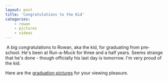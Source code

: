 ```yaml
---
layout: post
title: 'Congratulations to the Kid'
categories:
    - rowan
    - pictures
    - videos
---
```

[<img src="http://photos.thecave.com/Rowan/Pre-school-Graduation/i-mVqV5r9/0/Th/IMG_1350%20-%20Version%202-Th.jpg" alt="" border="0" class="alignleft" />][gallery] A big congratulations to Rowan, aka the kid, for graduating from pre-school. He's been at Run-a-Muck for three and a half years. Seems strange that he's done - though officially his last day is tomorrow. I'm very proud of the kid.

Here are the [graduation pictures][gallery] for your viewing pleasure.

[gallery]: http://photos.thecave.com/Rowan/Pre-school-Graduation/30095717_rX5mHW
